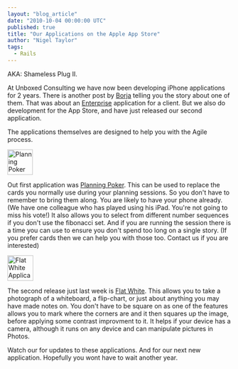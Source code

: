 ```yaml
---
layout: "blog_article"
date: "2010-10-04 00:00:00 UTC"
published: true
title: "Our Applications on the Apple App Store"
author: "Nigel Taylor"
tags:
  - Rails
---
```


<p>AKA:&nbsp;Shameless Plug II.</p>
<p>At Unboxed Consulting we have now been developing iPhone applications for 2 years. There is another post by <a href="http://www.unboxedconsulting.com/blog/road-trip">Borja</a> telling you the story about one of them. That was about an <a href="http://developer.apple.com/programs/ios/enterprise/" target="_blank">Enterprise</a> application for a client. But we also do development for the App Store, and have just released our second application.</p>
<p>The applications themselves are designed to help you with the Agile process.</p>
<p><img alt="Planning Poker Application" height="57" src="/uploads/Image/planning-poker-application.png" width="57" /></p>
<p>Out first application was <a href="http://itunes.apple.com/us/app/planning-poker/id305965585" target="_blank">Planning Poker</a>. This can be used to replace the cards you normally use during your planning sessions. So you don&#39;t have to remember to bring them along. You are likely to have your phone already. (We have one colleague who has played using his iPad. You&#39;re not going to miss his vote!) It also allows you to select from different number sequences if you don&#39;t use the fibonacci set. And if you are running the session there is a time you can use to ensure you don&#39;t spend too long on a single story. (If you prefer cards then we can help you with those too. Contact us if you are interested)</p>
<p><img alt="Flat White Application" height="57" src="/uploads/Image/flat-white-application.png" width="58" /></p>
<p>The second release just last week is <a href="http://itunes.apple.com/app/flat-white/id390639092" target="_blank">Flat White</a>. This allows you to take a photograph of a whiteboard, a flip-chart, or just about anything you may have made notes on. You don&#39;t have to be square on as one of the features allows you to mark where the corners are and it then squares up the image, before applying some contrast improvment to it. It helps if your device has a camera, although it runs on any device and can manipulate pictures in Photos.</p>
<p>Watch our for updates to these applications. And for our next new application. Hopefully you wont have to wait another year.</p>


